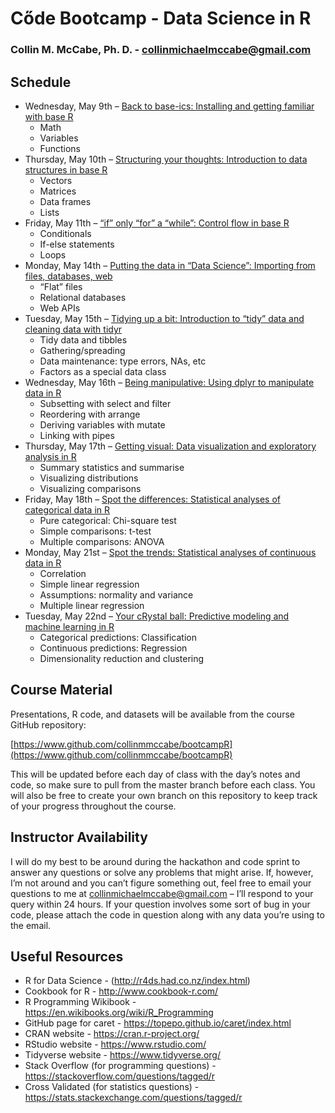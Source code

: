 # Cőde Bootcamp - Data Science in R
### Collin M. McCabe, Ph. D. - collinmichaelmccabe@gmail.com

## Schedule
* Wednesday, May 9th – [Back to base-ics: Installing and getting familiar with base R](https://github.com/collinmmccabe/bootcampR/tree/master/day1)
  * Math
  * Variables
  * Functions
* Thursday, May 10th – [Structuring your thoughts: Introduction to data structures in base R](https://github.com/collinmmccabe/bootcampR/tree/master/day2)
  * Vectors
  * Matrices
  * Data frames
  * Lists
* Friday, May 11th – [“if” only “for” a “while”: Control flow in base R](https://github.com/collinmmccabe/bootcampR/tree/master/day3)
  * Conditionals
  * If-else statements
  * Loops
* Monday, May 14th – [Putting the data in “Data Science”: Importing from files, databases, web](https://github.com/collinmmccabe/bootcampR/tree/master/day4)
  * “Flat” files
  * Relational databases
  * Web APIs
* Tuesday, May 15th – [Tidying up a bit: Introduction to “tidy” data and cleaning data with tidyr](https://github.com/collinmmccabe/bootcampR/tree/master/day5)
  * Tidy data and tibbles
  * Gathering/spreading
  * Data maintenance: type errors, NAs, etc
  * Factors as a special data class
* Wednesday, May 16th – [Being manipulative: Using dplyr to manipulate data in R](https://github.com/collinmmccabe/bootcampR/tree/master/day6)
  * Subsetting with select and filter
  * Reordering with arrange
  * Deriving variables with mutate
  * Linking with pipes
* Thursday, May 17th – [Getting visual: Data visualization and exploratory analysis in R](https://github.com/collinmmccabe/bootcampR/tree/master/day7)
  * Summary statistics and summarise
  * Visualizing distributions
  * Visualizing comparisons
* Friday, May 18th – [Spot the differences: Statistical analyses of categorical data in R](https://github.com/collinmmccabe/bootcampR/tree/master/day8)
  * Pure categorical: Chi-square test
  * Simple comparisons: t-test
  * Multiple comparisons: ANOVA
* Monday, May 21st – [Spot the trends: Statistical analyses of continuous data in R](https://github.com/collinmmccabe/bootcampR/tree/master/day9)
  * Correlation
  * Simple linear regression
  * Assumptions: normality and variance
  * Multiple linear regression
* Tuesday, May 22nd – [Your cRystal ball: Predictive modeling and machine learning in R](https://github.com/collinmmccabe/bootcampR/tree/master/day10)
  * Categorical predictions: Classification
  * Continuous predictions: Regression
  * Dimensionality reduction and clustering

## Course Material
Presentations, R code, and datasets will be available from the course GitHub repository:

[https://www.github.com/collinmmccabe/bootcampR](https://www.github.com/collinmmccabe/bootcampR)

This will be updated before each day of class with the day’s notes and code, so make sure to pull
from the master branch before each class. You will also be free to create your own branch on this
repository to keep track of your progress throughout the course.

## Instructor Availability
I will do my best to be around during the hackathon and code sprint to answer any questions or
solve any problems that might arise. If, however, I’m not around and you can’t figure something
out, feel free to email your questions to me at collinmichaelmccabe@gmail.com – I’ll respond to
your query within 24 hours. If your question involves some sort of bug in your code, please attach
the code in question along with any data you’re using to the email.

## Useful Resources
* R for Data Science - (http://r4ds.had.co.nz/index.html)
* Cookbook for R - http://www.cookbook-r.com/
* R Programming Wikibook - https://en.wikibooks.org/wiki/R_Programming
* GitHub page for caret - https://topepo.github.io/caret/index.html
* CRAN website - https://cran.r-project.org/
* RStudio website - https://www.rstudio.com/
* Tidyverse website - https://www.tidyverse.org/
* Stack Overflow (for programming questions) - https://stackoverflow.com/questions/tagged/r
* Cross Validated (for statistics questions) - https://stats.stackexchange.com/questions/tagged/r
